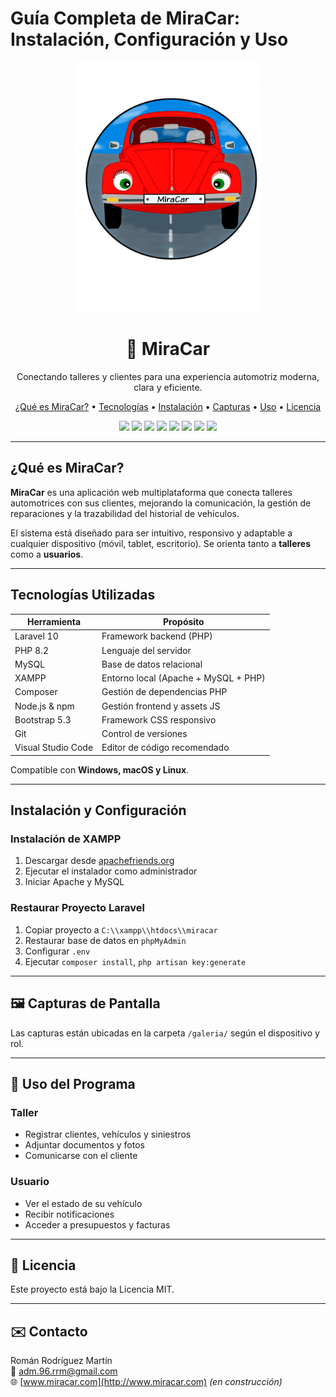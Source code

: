 # Guía Completa de MiraCar: Instalación, Configuración y Uso

<p align="center">
  <img src="galeria/logo.png" alt="MiraCar Logo" width="300" height="400" />
</p>

<h1 align="center">🚗 MiraCar</h1>

<p align="center">
  Conectando talleres y clientes para una experiencia automotriz moderna, clara y eficiente.
</p>

<p align="center">
  <a href="#qué-es-miracar">¿Qué es MiraCar?</a> •
  <a href="#tecnologías-utilizadas">Tecnologías</a> •
  <a href="#instalación-y-configuración">Instalación</a> •
  <a href="#🖼️-capturas-de-pantalla">Capturas</a> •
  <a href="#🚀-uso-del-programa">Uso</a> •
  <a href="#📜-licencia">Licencia</a>
</p>

<p align="center">
  <img src="https://img.shields.io/badge/PHP-8.2-777BB4?style=for-the-badge&logo=php&logoColor=white" />
  <img src="https://img.shields.io/badge/Laravel-10.x-FF2D20?style=for-the-badge&logo=laravel&logoColor=white" />
  <img src="https://img.shields.io/badge/MySQL-8.0-4479A1?style=for-the-badge&logo=mysql&logoColor=white" />
  <img src="https://img.shields.io/badge/Bootstrap-5.3-7952B3?style=for-the-badge&logo=bootstrap&logoColor=white" />
  <img src="https://img.shields.io/badge/XAMPP-EF5B25?style=for-the-badge&logo=xampp&logoColor=white" />
  <img src="https://img.shields.io/badge/Node.js-18.x-339933?style=for-the-badge&logo=node.js&logoColor=white" />
  <img src="https://img.shields.io/badge/Composer-2.x-885630?style=for-the-badge&logo=composer&logoColor=white" />
  <img src="https://img.shields.io/badge/Git-F05032?style=for-the-badge&logo=git&logoColor=white" />
</p>

---

## ¿Qué es MiraCar?

**MiraCar** es una aplicación web multiplataforma que conecta talleres automotrices con sus clientes, mejorando la comunicación, la gestión de reparaciones y la trazabilidad del historial de vehículos.

El sistema está diseñado para ser intuitivo, responsivo y adaptable a cualquier dispositivo (móvil, tablet, escritorio). Se orienta tanto a **talleres** como a **usuarios**.

---

## Tecnologías Utilizadas

| Herramienta              | Propósito                            |
|--------------------------|--------------------------------------|
| Laravel 10               | Framework backend (PHP)              |
| PHP 8.2                  | Lenguaje del servidor                |
| MySQL                    | Base de datos relacional             |
| XAMPP                    | Entorno local (Apache + MySQL + PHP) |
| Composer                 | Gestión de dependencias PHP          |
| Node.js & npm            | Gestión frontend y assets JS         |
| Bootstrap 5.3            | Framework CSS responsivo             |
| Git                      | Control de versiones                 |
| Visual Studio Code       | Editor de código recomendado         |

Compatible con **Windows, macOS y Linux**.

---

## Instalación y Configuración

### Instalación de XAMPP

1. Descargar desde [apachefriends.org](https://www.apachefriends.org)
2. Ejecutar el instalador como administrador
3. Iniciar Apache y MySQL

### Restaurar Proyecto Laravel

1. Copiar proyecto a `C:\\xampp\\htdocs\\miracar`
2. Restaurar base de datos en `phpMyAdmin`
3. Configurar `.env`
4. Ejecutar `composer install`, `php artisan key:generate`

---

## 🖼️ Capturas de Pantalla

Las capturas están ubicadas en la carpeta `/galeria/` según el dispositivo y rol.

---

## 🚀 Uso del Programa

### Taller

- Registrar clientes, vehículos y siniestros
- Adjuntar documentos y fotos
- Comunicarse con el cliente

### Usuario

- Ver el estado de su vehículo
- Recibir notificaciones
- Acceder a presupuestos y facturas

---

## 📜 Licencia

Este proyecto está bajo la Licencia MIT.

---

## ✉️ Contacto

Román Rodríguez Martín  
📧 [adm.96.rrm@gmail.com](mailto:adm.96.rrm@gmail.com)  
🌐 [www.miracar.com](http://www.miracar.com) *(en construcción)*
